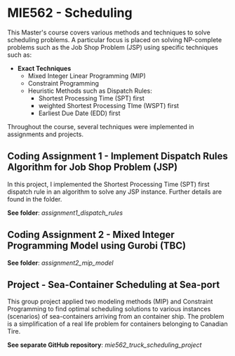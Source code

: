 # **MIE562 - Scheduling**

This Master's course covers various methods and techniques to solve scheduling problems.  A particular focus is placed on solving NP-complete problems such as the Job Shop Problem (JSP) using specific techniques such as:

* **Exact Techniques**
    * Mixed Integer Linear Programming (MIP)
    * Constraint Programming
    * Heuristic Methods such as Dispatch Rules:
        * Shortest Processing Time (SPT) first
        * weighted Shortest Processing TIme (WSPT) first
        * Earliest Due Date (EDD) first

Throughout the course, several techniques were implemented in assignments and projects.

## **Coding Assignment 1 - Implement Dispatch Rules Algorithm for Job Shop Problem (JSP)**

In this project, I implemented the Shortest Processing Time (SPT) first dispatch rule in an algorithm to solve any JSP instance.  Further details are found in the folder.

**See folder**: *assignment1_dispatch_rules*

## **Coding Assignment 2 - Mixed Integer Programming Model using Gurobi (TBC)**

**See folder**: *assignment2_mip_model*

## **Project - Sea-Container Scheduling at Sea-port**

This group project applied two modeling methods (MIP) and Constraint Programming to find optimal scheduling solutions to various instances (scenarios) of sea-containers arriving from an container ship.  The problem is a simplification of a real life problem for containers belonging to Canadian Tire.

**See separate GitHub repository**: *mie562_truck_scheduling_project*
